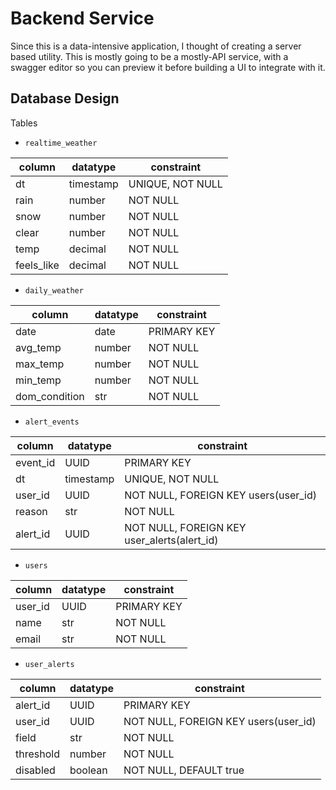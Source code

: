 # Backend Service

Since this is a data-intensive application, I thought of creating a server based 
utility. This is mostly going to be a mostly-API service, with a swagger editor
so you can preview it before building a UI to integrate with it.


## Database Design
Tables
+ `realtime_weather`

column | datatype | constraint
-------|----------|-----------
dt     | timestamp| UNIQUE, NOT NULL
rain   | number   | NOT NULL
snow   | number   | NOT NULL
clear  | number   | NOT NULL
temp   | decimal  | NOT NULL
feels_like | decimal | NOT NULL

+ `daily_weather`

column | datatype | constraint
-------|----------|-----------
date   | date     | PRIMARY KEY
avg_temp | number | NOT NULL
max_temp | number | NOT NULL
min_temp | number | NOT NULL
dom_condition |str| NOT NULL

+ `alert_events`

column | datatype | constraint
-------|----------|-----------
event_id| UUID    | PRIMARY KEY
dt     | timestamp| UNIQUE, NOT NULL
user_id| UUID     | NOT NULL, FOREIGN KEY users(user_id)
reason | str      | NOT NULL
alert_id| UUID    | NOT NULL, FOREIGN KEY user_alerts(alert_id)

+ `users`

column | datatype | constraint
-------|----------|-----------
user_id| UUID     | PRIMARY KEY
name   | str      | NOT NULL
email  | str      | NOT NULL

+ `user_alerts`

column | datatype | constraint
-------|----------|-----------
alert_id| UUID    | PRIMARY KEY
user_id| UUID     | NOT NULL, FOREIGN KEY users(user_id)
field  | str      | NOT NULL
threshold | number| NOT NULL
disabled | boolean| NOT NULL, DEFAULT true

